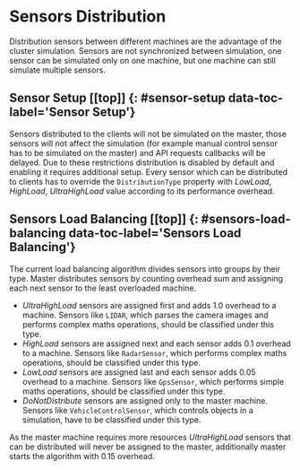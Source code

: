 # Sensors Distribution [](#top)
Distribution sensors between different machines are the advantage of the cluster simulation. Sensors are not synchronized between simulation, one sensor can be simulated only on one machine, but one machine can still simulate multiple sensors. 

## Sensor Setup [[top]] {: #sensor-setup data-toc-label='Sensor Setup'}
Sensors distributed to the clients will not be simulated on the master, those sensors will not affect the simulation (for example manual control sensor has to be simulated on the master) and API requests callbacks will be delayed. Due to these restrictions distribution is disabled by default and enabling it requires additional setup. Every sensor which can be distributed to clients has to override the `DistributionType` property with *LowLoad*, *HighLoad*, *UltraHighLoad* value according to its performance overhead.

## Sensors Load Balancing [[top]] {: #sensors-load-balancing data-toc-label='Sensors Load Balancing'}
The current load balancing algorithm divides sensors into groups by their type. Master distributes sensors by counting overhead sum and assigning each next sensor to the least overloaded machine.

* *UltraHighLoad* sensors are assigned first and adds 1.0 overhead to a machine. Sensors like `LIDAR`, which parses the camera images and performs complex maths operations, should be classified under this type.
* *HighLoad* sensors are assigned next and each sensor adds 0.1 overhead to a machine. Sensors like `RadarSensor`, which performs complex maths operations, should be classified under this type.
* *LowLoad* sensors are assigned last and each sensor adds 0.05 overhead to a machine. Sensors like `GpsSensor`, which performs simple maths operations, should be classified under this type.
* *DoNotDistribute* sensors are assigned only to the master machine. Sensors like `VehicleControlSensor`, which controls objects in a simulation, have to be classified under this type.

As the master machine requires more resources *UltraHighLoad* sensors that can be distributed will never be assigned to the master, additionally master starts the algorithm with 0.15 overhead.